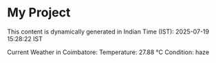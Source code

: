 # My Project

This content is dynamically generated in Indian Time (IST): 2025-07-19 15:28:22 IST


Current Weather in Coimbatore:
Temperature: 27.88 °C
Condition: haze
